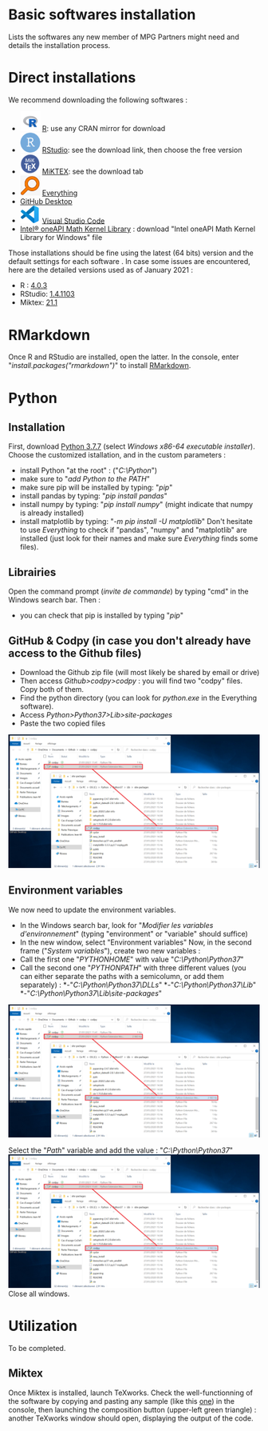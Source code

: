 # Basic softwares installation
Lists the softwares any new member of MPG Partners might need and details the installation process.

# Direct installations
We recommend downloading the following softwares :
* <img src="logo_R.png" width="40"> [R](https://www.r-project.org): use any CRAN mirror for download
* <img src="logo_RStudio.png" width="40"> [RStudio](https://rstudio.com): see the download link, then choose the free version
* <img src="logo_MiKTEX.png" width="40"> [MiKTEX](https://miktex.org): see the download tab
* <img src="logo_Everything.png" width="40"> [Everything](https://www.voidtools.com/downloads/)
* [GitHub Desktop](https://desktop.github.com)
* <img src="logo_VSC.png" width="40"> [Visual Studio Code](https://code.visualstudio.com)
* [Intel® oneAPI Math Kernel Library](https://software.intel.com/content/www/us/en/develop/articles/oneapi-standalone-components.html#onemkl) : download "Intel oneAPI Math Kernel Library for Windows" file


Those installations should be fine using the latest (64 bits) version and the default settings for each software .
In case some issues are encountered, here are the detailed versions used as of January 2021 :
* R : [4.0.3](https://cran.rstudio.com)
* RStudio: [1.4.1103](https://rstudio.com/products/rstudio/release-notes/)
* Miktex: [21.1](https://miktex.org/download)

# RMarkdown
Once R and RStudio are installed, open the latter.
In the console, enter "*install.packages("rmarkdown")*" to install [RMarkdown](https://rmarkdown.rstudio.com/index.html).

# Python

## Installation
First, download [Python 3.7.7](https://www.python.org/downloads/release/python-377/) (select *Windows x86-64 executable installer*).
Choose the customized istallation, and in the custom parameters :
* install Python "at the root" : ("*C:\Python*")
* make sure to "*add Python to the PATH*"
* make sure pip will be installed by typing: "*pip*"
* install pandas by typing: "*pip install pandas*"
* install numpy by typing: "*pip install numpy*" (might indicate that numpy is already installed)
* install matplotlib by typing: "*-m pip install -U matplotlib*"
Don't hesitate to use *Everything* to check if "pandas", "numpy" and "matplotlib" are installed (just look for their names and make sure *Everything* finds some files).

## Librairies
Open the command prompt (*invite de commande*) by typing "cmd" in the Windows search bar.
Then :
* you can check that pip is installed by typing "*pip*"

## GitHub & Codpy (in case you don't already have access to the Github files)
* Download the Github zip file (will most likely be shared by email or drive)
* Then access *Github>codpy>codpy* : you will find two "codpy" files. Copy both of them.
* Find the python directory (you can look for *python.exe* in the Everything software).
* Access *Python>Python37>Lib>site-packages*
* Paste the two copied files

![alt text](https://github.com/Eich-Barry-mpg/Basic-softwares-installation/blob/main/Transfert%20codpy.png)

## Environment variables
We now need to update the environment variables.
* In the Windows search bar, look for "*Modifier les variables d'environnement*" (typing "environment" or "variable" should suffice)
* In the new window, select "Environment variables"
Now, in the second frame ("*System variables*"), create two new variables :
* Call the first one "*PYTHONHOME*" with value "*C:\Python\Python37*"
* Call the second one "*PYTHONPATH*" with three different values (you can either separate the paths with a semicolumn, or add them separately) :
    *-"*C:\Python\Python37\DLLs*"
    *-"*C:\Python\Python37\Lib*"
    *-"*C:\Python\Python37\Lib\site-packages*"

![alt text](https://github.com/Eich-Barry-mpg/Basic-softwares-installation/blob/main/Transfert%20codpy.png)

Select the "*Path*" variable and add the value : "*C:\Python\Python37*"
![alt text](https://github.com/Eich-Barry-mpg/Basic-softwares-installation/blob/main/Transfert%20codpy.png)
Close all windows.

# Utilization
To be completed.

## Miktex
Once Miktex is installed, launch TeXworks.
Check the well-functionning of the software by copying and pasting any sample (like this [one](https://tug.org/TUGboat/sampleart.ltx)) in the console, then launching the composition button (upper-left green triangle) : another TeXworks window should open, displaying the output of the code.
